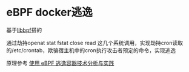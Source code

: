 # eBPF docker逃逸
基于[libbpf](https://github.com/libbpf/libbpf-bootstrap/tree/master/examples/c)搭的

通过劫持openat stat fstat close read 这几个系统调用，实现劫持cron读取的/etc/crontab，欺骗宿主机中的cron执行攻击者预定的命令，实现逃逸

原理参考 [使用 eBPF 逃逸容器技术分析与实践](https://paper.seebug.org/1750)
